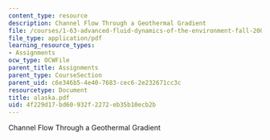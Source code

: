 ```yaml
---
content_type: resource
description: Channel Flow Through a Geothermal Gradient
file: /courses/1-63-advanced-fluid-dynamics-of-the-environment-fall-2002/4f229d17bd60932f2272eb35b10ecb2b_alaska.pdf
file_type: application/pdf
learning_resource_types:
- Assignments
ocw_type: OCWFile
parent_title: Assignments
parent_type: CourseSection
parent_uid: c6e346b5-4e40-7683-cec6-2e232671cc3c
resourcetype: Document
title: alaska.pdf
uid: 4f229d17-bd60-932f-2272-eb35b10ecb2b
---
```

Channel Flow Through a Geothermal Gradient